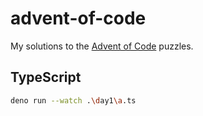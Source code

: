 # advent-of-code

My solutions to the [Advent of Code](https://adventofcode.com/) puzzles.

## TypeScript

```sh
deno run --watch .\day1\a.ts
```
